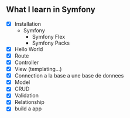 ## What I learn in Symfony

- [x] Installation
    - Symfony
        - Symfony Flex
        - Symfony Packs
- [x] Hello World
- [x] Route
- [x] Controller
- [x] View (templating...)
- [x] Connection a la base a une base de donnees
- [x] Model
- [x] CRUD
- [x] Validation
- [x] Relationship
- [x] build a app
